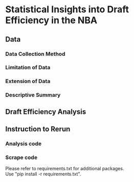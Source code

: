 # Statistical Insights into Draft Efficiency in the NBA

## Data  

### Data Collection Method

### Limitation of Data

### Extension of Data

### Descriptive Summary

## Draft Efficiency Analysis  

## Instruction to Rerun

### Analysis code

### Scrape code 
Please refer to requirements.txt for additional packages.  
Use "pip install -r requirements.txt".  

